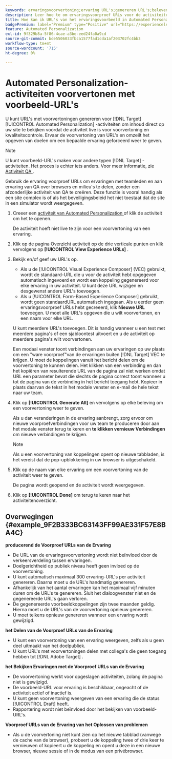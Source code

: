 ```yaml
---
keywords: ervaringsvoorvertoning;ervaring URL's;genereren URL's;belevenis weergeven
description: Leer hoe te om ervaringsvoorproef URLs voor de activiteiten van Adobe  [!DNL Target]  Automated Personalization te gebruiken om ervaringsinhoud direct op uw plaats te zien alvorens de activiteit levend is.
title: Hoe kan ik URL's van het ervaringsvoorbeeld in Automated Personalization-activiteiten gebruiken?
badgePremium: label="Premium" type="Positive" url="https://experienceleague.adobe.com/docs/target/using/introduction/intro.html?lang=nl-NL#premium newtab=true" tooltip="Kijk wat er in Target Premium is opgenomen."
feature: Automated Personalization
exl-id: 9f329b8a-5f86-4cae-a3be-eed24fa0a9cd
source-git-commit: bde5506033fbca1577fad1cda1af203702fc4bb3
workflow-type: tm+mt
source-wordcount: '715'
ht-degree: 0%

---
```


# Automated Personalization-activiteiten voorvertonen met voorbeeld-URL&#39;s

U kunt URL&#39;s met voorvertoningen genereren voor [!DNL Target] [!UICONTROL Automated Personalization] -activiteiten om inhoud direct op uw site te bekijken voordat de activiteit live is voor voorvertoning en kwaliteitscontrole. Ervaar de voorvertoning van URL&#39;s en omzeilt het opgeven van doelen om een bepaalde ervaring geforceerd weer te geven.

>[!NOTE]
>
>U kunt voorbeeld-URL&#39;s maken voor andere typen [!DNL Target] -activiteiten. Het proces is echter iets anders. Voor meer informatie, zie [ Activiteit QA ](/help/main/c-activities/c-activity-qa/activity-qa.md#preview).

Gebruik de ervaring voorproef URLs om ervaringen met teamleden en aan ervaring van QA over browsers en milieu&#39;s te delen, zonder een afzonderlijke activiteit van QA te creëren. Deze functie is vooral handig als een site complex is of als het beveiligingsbeleid het niet toestaat dat de site in een simulator wordt weergegeven.

1. Creeer een [ activiteit van Automated Personalization ](/help/main/c-activities/t-automated-personalization/create-ap-activity.md#task_8AAF837796D74CF893CA2F88BA1491C9) of klik de activiteit om het te openen.

   De activiteit hoeft niet live te zijn voor een voorvertoning van een ervaring.

1. Klik op de pagina Overzicht activiteit op de drie verticale punten en klik vervolgens op **[!UICONTROL View Experience URLs]** .

1. Bekijk en/of geef uw URL&#39;s op.

   * Als u de [!UICONTROL Visual Experience Composer] (VEC) gebruikt, wordt de standaard-URL die u voor de activiteit hebt opgegeven automatisch ingevoerd en wordt een koppeling gegenereerd voor elke ervaring in uw activiteit. U kunt deze URL wijzigen en desgewenst andere URL&#39;s toevoegen.
   * Als u [!UICONTROL Form-Based Experience Composer] gebruikt, wordt geen standaardURL automatisch ingegaan. Als u eerder geen ervaringsvoorproef URLs hebt gecreeerd, klik **Nieuwe URL** toevoegen. U moet alle URL&#39;s opgeven die u wilt voorvertonen, en een naam voor elke URL.

   U kunt meerdere URL&#39;s toevoegen. Dit is handig wanneer u een test met meerdere pagina&#39;s of een sjabloontest uitvoert en u de activiteit op meerdere pagina&#39;s wilt voorvertonen.

   Een modaal venster toont verbindingen aan uw ervaringen op uw plaats om een &quot;ware voorproef&quot;van de ervaringen buiten [!DNL Target] VEC te krijgen. U moet de koppelingen vanuit het bericht delen om de voorvertoning te kunnen delen. Het klikken van een verbinding en dan het kopiëren van resulterende URL van de pagina zal niet werken omdat URL een parameter bevat die slechts de pagina correct toont wanneer u tot de pagina van de verbinding in het bericht toegang hebt. Kopieer in plaats daarvan de tekst in het modale venster en e-mail de hele tekst naar uw team.

1. Klik op **[!UICONTROL Generate All]** en vervolgens op elke beleving om een voorvertoning weer te geven.

   Als u dan veranderingen in de ervaring aanbrengt, zorg ervoor om nieuwe voorproefverbindingen voor uw team te produceren door aan het modale venster terug te keren en **te klikken vernieuw Verbindingen** om nieuwe verbindingen te krijgen.

   >[!NOTE]
   >
   >Als u een voorvertoning van koppelingen opent op nieuwe tabbladen, is het vereist dat de pop-upblokkering in uw browser is uitgeschakeld.

1. Klik op de naam van elke ervaring om een voorvertoning van de activiteit weer te geven.

   De pagina wordt geopend en de activiteit wordt weergegeven.

1. Klik op **[!UICONTROL Done]** om terug te keren naar het activiteitenoverzicht.

## Overwegingen {#example_9F2B333BC63143FF99AE331F57E8BA4C}

**producerend de Voorproef URLs van de Ervaring**

* De URL van de ervaringsvoorvertoning wordt niet beïnvloed door de verkeersverdeling tussen ervaringen.
* Doelgerichtheid op publiek niveau heeft geen invloed op de voorvertoning.
* U kunt automatisch maximaal 300 ervaring-URL&#39;s per activiteit genereren. Daarna moet u de URL&#39;s handmatig genereren.
* Afhankelijk van het aantal ervaringen kan het maximaal vijf minuten duren om de URL&#39;s te genereren. Sluit het dialoogvenster niet en de gegenereerde URL&#39;s gaan verloren.
* De gegenereerde voorbeeldkoppelingen zijn twee maanden geldig. Hierna moet u de URL&#39;s van de voorvertoning opnieuw genereren.
* U moet telkens opnieuw genereren wanneer een ervaring wordt gewijzigd.

**het Delen van de Voorproef URLs van de Ervaring**

* U kunt een voorvertoning van een ervaring weergeven, zelfs als u geen deel uitmaakt van het doelpubliek.
* U kunt URL&#39;s met voorvertoningen delen met collega&#39;s die geen toegang hebben tot [!DNL Adobe Target] .

**het Bekijken Ervaringen met de Voorproef URLs van de Ervaring**

* De voorvertoning werkt voor opgeslagen activiteiten, zolang de pagina niet is gewijzigd.
* De voorbeeld-URL voor ervaring is beschikbaar, ongeacht of de activiteit actief of inactief is.
* U kunt geen voorvertoning weergeven van een ervaring die de status [!UICONTROL Draft] heeft.
* Rapportering wordt niet beïnvloed door het bekijken van voorbeeld-URL&#39;s.

**Voorproef URLs van de Ervaring van het Oplossen van problemen**

* Als u de voorvertoning niet kunt zien op het nieuwe tabblad (vanwege de cache van de browser), probeert u de koppeling twee of drie keer te vernieuwen of kopieert u de koppeling en opent u deze in een nieuwe browser, nieuwe sessie of in de modus van een privébrowser.
